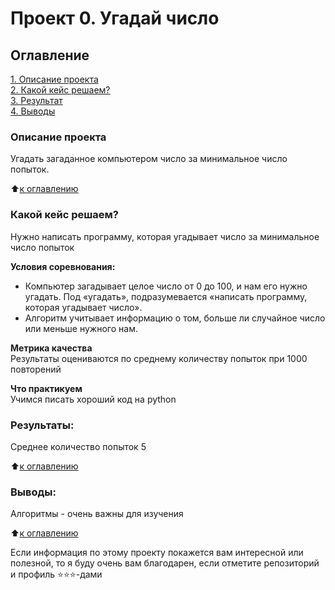 # Проект 0. Угадай число

## Оглавление  
[1. Описание проекта](https://github.com/Ilyavii/Skill_01_blok_Game/README.md#Описание-проекта)  
[2. Какой кейс решаем?](https://github.com/Ilyavii/Skill_01_blok_Game/README.md#Какой-кейс-решаем)  
[3. Результат](https://github.com/Ilyavii/Skill_01_blok_Game/README.md#Результат)    
[4. Выводы](https://github.com/Ilyavii/Skill_01_blok_Game/README.md#Выводы) 

### Описание проекта    
Угадать загаданное компьютером число за минимальное число попыток.

:arrow_up:[к оглавлению](https://github.com/Ilyavii/Skill_01_blok_Game/README.md#Описание-проекта) 


### Какой кейс решаем?    
Нужно написать программу, которая угадывает число за минимальное число попыток

**Условия соревнования:**  
- Компьютер загадывает целое число от 0 до 100, и нам его нужно угадать. Под «угадать», подразумевается «написать программу, которая угадывает число».
- Алгоритм учитывает информацию о том, больше ли случайное число или меньше нужного нам.

**Метрика качества**     
Результаты оцениваются по среднему количеству попыток при 1000 повторений

**Что практикуем**     
Учимся писать хороший код на python


### Результаты:  
Среднее количество попыток 5

:arrow_up:[к оглавлению](https://github.com/Ilyavii/Skill_01_blok_Game/.README.md#Оглавление)


### Выводы:  
Алгоритмы - очень важны для изучения

:arrow_up:[к оглавлению](https://github.com/Ilyavii/Skill_01_blok_Game/.README.md#Оглавление)


Если информация по этому проекту покажется вам интересной или полезной, то я буду очень вам благодарен, если отметите репозиторий и профиль ⭐️⭐️⭐️-дами